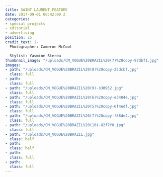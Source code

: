 ```yaml
---
title: SAINT LAURENT FEATURE
date: 2017-09-01 00:42:00 Z
categories:
- special projects
- editorial
- advertising
position: 25
credit_text: |-
  Photographer: Cameron McCool

  Stylist: Yasmine Sterea
thumbnail_image: "/uploads/CM_VOGUE%20BRAZIL%20(7)%20copy-97dbf1.jpg"
images:
- path: "/uploads/CM_VOGUE%20BRAZIL%20(8)%20copy-25dcbf.jpg"
  class: full
- path: 
  class: full
- path: "/uploads/CM_VOGUE%20BRAZIL%20(9)-b30952.jpg"
  class: full
- path: "/uploads/CM_VOGUE%20BRAZIL%20(6)%20copy-e3404e.jpg"
  class: full
- path: "/uploads/CM_VOGUE%20BRAZIL%20(5)%20copy-6f4edf.jpg"
  class: full
- path: "/uploads/CM_VOGUE%20BRAZIL%20(7)%20copy-f88de2.jpg"
  class: full
- path: "/uploads/CM_VOGUE%20BRAZIL%20(10)-82f7f8.jpg"
  class: full
- path: "/uploads/CM_VOGUE%20BRAZIL.jpg"
  class: half
- path: 
  class: half
- path: 
  class: full
- path: 
  class: full
---
```


